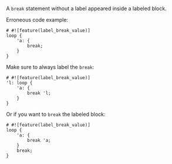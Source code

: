 A `break` statement without a label appeared inside a labeled block.

Erroneous code example:

```compile_fail,E0695
# #![feature(label_break_value)]
loop {
    'a: {
        break;
    }
}
```

Make sure to always label the `break`:

```
# #![feature(label_break_value)]
'l: loop {
    'a: {
        break 'l;
    }
}
```

Or if you want to `break` the labeled block:

```
# #![feature(label_break_value)]
loop {
    'a: {
        break 'a;
    }
    break;
}
```
